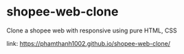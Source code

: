 # shopee-web-clone
Clone a shopee web with responsive using pure HTML, CSS

link: https://phamthanh1002.github.io/shopee-web-clone/
